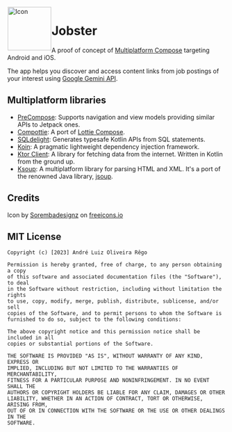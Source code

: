 <img alt="Icon" src="https://github.com/andremion/Jobster/assets/12762356/c841549c-1bd6-4640-9cc4-24bd42711ead" width=100 align="left" hspace="1" vspace="1">

# Jobster

A proof of concept of [Multiplatform Compose](https://www.jetbrains.com/lp/compose-multiplatform/) targeting Android and iOS.

The app helps you discover and access content links from job postings of your interest using [Google Gemini API](https://ai.google.dev/).

## Multiplatform libraries

- [PreCompose](https://github.com/Tlaster/PreCompose): Supports navigation and view models providing similar APIs to Jetpack ones.
- [Compottie](https://github.com/alexzhirkevich/compottie): A port of [Lottie Compose](https://github.com/airbnb/lottie/blob/master/android-compose.md).
- [SQLdelight](https://github.com/cashapp/sqldelight): Generates typesafe Kotlin APIs from SQL statements.
- [Koin](https://github.com/InsertKoinIO/koin): A pragmatic lightweight dependency injection framework.
- [Ktor Client](https://github.com/ktorio/ktor): A library for fetching data from the internet. Written in Kotlin from the ground up.
- [Ksoup](https://github.com/MohamedRejeb/Ksoup): A multiplatform library for parsing HTML and XML. It's a port of the renowned Java library, [jsoup](https://jsoup.org/).

## Credits

Icon by <a href="https://freeicons.io/profile/489957">Sorembadesignz</a> on <a href="https://freeicons.io">freeicons.io</a>

## MIT License

    Copyright (c) [2023] André Luiz Oliveira Rêgo
    
    Permission is hereby granted, free of charge, to any person obtaining a copy
    of this software and associated documentation files (the "Software"), to deal
    in the Software without restriction, including without limitation the rights
    to use, copy, modify, merge, publish, distribute, sublicense, and/or sell
    copies of the Software, and to permit persons to whom the Software is
    furnished to do so, subject to the following conditions:
    
    The above copyright notice and this permission notice shall be included in all
    copies or substantial portions of the Software.
    
    THE SOFTWARE IS PROVIDED "AS IS", WITHOUT WARRANTY OF ANY KIND, EXPRESS OR
    IMPLIED, INCLUDING BUT NOT LIMITED TO THE WARRANTIES OF MERCHANTABILITY,
    FITNESS FOR A PARTICULAR PURPOSE AND NONINFRINGEMENT. IN NO EVENT SHALL THE
    AUTHORS OR COPYRIGHT HOLDERS BE LIABLE FOR ANY CLAIM, DAMAGES OR OTHER
    LIABILITY, WHETHER IN AN ACTION OF CONTRACT, TORT OR OTHERWISE, ARISING FROM,
    OUT OF OR IN CONNECTION WITH THE SOFTWARE OR THE USE OR OTHER DEALINGS IN THE
    SOFTWARE.
